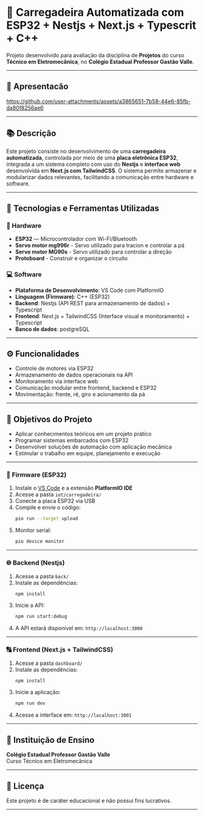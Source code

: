 # 🚜 Carregadeira Automatizada com ESP32 + Nestjs + Next.js + Typescrit + C++

Projeto desenvolvido para avaliação da disciplina de **Projetos** do curso **Técnico em Eletromecânica**, no **Colégio Estadual Professor Gastão Valle**.

---

## 👀 Apresentacão


https://github.com/user-attachments/assets/a3865651-7b58-44e6-85fb-da80f8256ae6


---

## 📚 Descrição

Este projeto consiste no desenvolvimento de uma **carregadeira automatizada**, controlada por meio de uma **placa eletrônica ESP32**, integrada a um sistema completo com uso do **Nestjs** e **interface web** desenvolvida em **Next.js com TailwindCSS**. O sistema permite armazenar e modularizar dados relevantes, facilitando a comunicação entre hardware e software.

---

## 🧹 Tecnologias e Ferramentas Utilizadas

### 🔧 Hardware
- **ESP32** — Microcontrolador com Wi-Fi/Bluetooth
- **Servo motor mg996r**  - Servo utilizado para tracion e controlar a pá
- **Servo motor MG90s** - Servo utilizado para controlar a direção
- **Protoboard** - Construir e organizar o circuito

### 💻 Software
- **Plataforma de Desenvolvimento**: VS Code com PlatformIO
- **Linguagem (Firmware)**: C++ (ESP32)
- **Backend**: Nestjs (API REST para armazenamento de dados) + Typescript
- **Frontend**: Next.js + TailwindCSS (Interface visual e monitoramento) + Typescript
- **Banco de dados**: postgreSQL

---

## ⚙️ Funcionalidades

- Controle de motores via ESP32
- Armazenamento de dados operacionais na API 
- Monitoramento via interface web
- Comunicação modular entre frontend, backend e ESP32
- Movimentação: frente, ré, giro e acionamento da pá

---

## 📆 Objetivos do Projeto

- Aplicar conhecimentos teóricos em um projeto prático
- Programar sistemas embarcados com ESP32
- Desenvolver soluções de automação com aplicação mecânica
- Estimular o trabalho em equipe, planejamento e execução

---


### 🚀 Firmware (ESP32)

1. Instale o [VS Code](https://code.visualstudio.com/) e a extensão **PlatformIO IDE**
2. Acesse a pasta `iot/carregadeira/`
3. Conecte a placa ESP32 via USB
4. Compile e envie o código:
   ```bash
   pio run --target upload
   ```
5. Monitor serial:
   ```bash
   pio device monitor
   ```

---

### 🌐 Backend (Nestjs)

1. Acesse a pasta `back/`
2. Instale as dependências:
   ```bash
   npm install
   ```
3. Inicie a API:
   ```bash
   npm run start:debug
   ```
4. A API estará disponível em: `http://localhost:3000`

---

### 🔠 Frontend (Next.js + TailwindCSS)

1. Acesse a pasta `dashboard/`
2. Instale as dependências:
   ```bash
   npm install
   ```
3. Inicie a aplicação:
   ```bash
   npm run dev
   ```
4. Acesse a interface em: `http://localhost:3001`

---

## 🏫 Instituição de Ensino

**Colégio Estadual Professor Gastão Valle**  
Curso Técnico em Eletromecânica

---

## 📄 Licença

Este projeto é de caráter educacional e não possui fins lucrativos.

---

